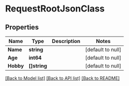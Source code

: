 # RequestRootJsonClass

## Properties
Name | Type | Description | Notes
------------ | ------------- | ------------- | -------------
**Name** | **string** |  | [default to null]
**Age** | **int64** |  | [default to null]
**Hobby** | **[]string** |  | [default to null]

[[Back to Model list]](../README.md#documentation-for-models) [[Back to API list]](../README.md#documentation-for-api-endpoints) [[Back to README]](../README.md)


